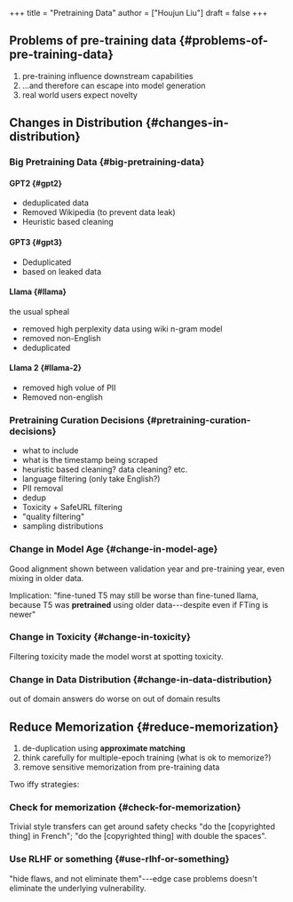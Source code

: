 +++
title = "Pretraining Data"
author = ["Houjun Liu"]
draft = false
+++

## Problems of pre-training data {#problems-of-pre-training-data}

1.  pre-training influence downstream capabilities
2.  ...and therefore can escape into model generation
3.  real world users expect novelty


## Changes in Distribution {#changes-in-distribution}


### Big Pretraining Data {#big-pretraining-data}


#### GPT2 {#gpt2}

-   deduplicated data
-   Removed Wikipedia (to prevent data leak)
-   Heuristic based cleaning


#### GPT3 {#gpt3}

-   Deduplicated
-   based on leaked data


#### Llama {#llama}

the usual spheal

-   removed high perplexity data using wiki n-gram model
-   removed non-English
-   deduplicated


#### Llama 2 {#llama-2}

-   removed high volue of PII
-   Removed non-english


### Pretraining Curation Decisions {#pretraining-curation-decisions}

-   what to include
-   what is the timestamp being scraped
-   heuristic based cleaning? data cleaning? etc.
-   language filtering (only take English?)
-   PII removal
-   dedup
-   Toxicity + SafeURL filtering
-   "quality filtering"
-   sampling distributions


### Change in Model Age {#change-in-model-age}

Good alignment shown between validation year and pre-training year, even mixing in older data.

Implication: "fine-tuned T5 may still be worse than fine-tuned llama, because T5 was **pretrained** using older data---despite even if FTing is newer"


### Change in Toxicity {#change-in-toxicity}

Filtering toxicity made the model worst at spotting toxicity.


### Change in Data Distribution {#change-in-data-distribution}

out of domain answers do worse on out of domain results


## Reduce Memorization {#reduce-memorization}

1.  de-duplication using **approximate matching**
2.  think carefully for multiple-epoch training (what is ok to memorize?)
3.  remove sensitive memorization from pre-training data

Two iffy strategies:


### Check for memorization {#check-for-memorization}

Trivial style transfers can get around safety checks "do the [copyrighted thing] in French"; "do the [copyrighted thing] with double the spaces".


### Use RLHF or something {#use-rlhf-or-something}

"hide flaws, and not eliminate them"---edge case problems doesn't eliminate the underlying vulnerability.
